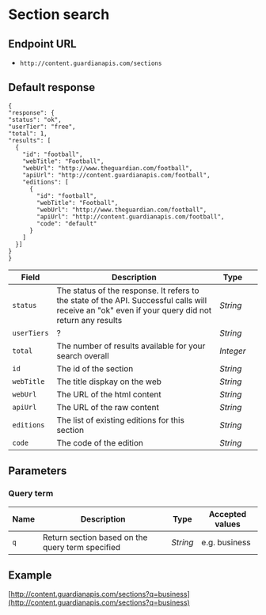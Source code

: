 Section search
=======

## Endpoint URL
* `http://content.guardianapis.com/sections`

## Default response

    {
    "response": {
    "status": "ok",
    "userTier": "free",
    "total": 1,
    "results": [
      {
        "id": "football",
        "webTitle": "Football",
        "webUrl": "http://www.theguardian.com/football",
        "apiUrl": "http://content.guardianapis.com/football",
        "editions": [
          {
            "id": "football",
            "webTitle": "Football",
            "webUrl": "http://www.theguardian.com/football",
            "apiUrl": "http://content.guardianapis.com/football",
            "code": "default"
          }
        ]
      }]
    }
    }

Field  | Description | Type |  |
------ | ----------- | ---- |--|
`status` | The status of the response. It refers to the state of the API. Successful calls will receive an "ok" even if your query did not return any results |  *String*
`userTiers` | ? |  *String*
`total` |  The number of results available for your search overall | *Integer*
`id` | The id of the section | *String*
`webTitle` | The title dispkay on the web |  *String*
`webUrl` | The URL of the html content | *String*
`apiUrl` | The URL of the raw content | *String*
`editions` | The list of existing editions for this section | *String*
`code` | The code of the edition | *String*

## Parameters

### Query term

Name  | Description | Type | Accepted values
----- | ----------- | ---- | ---------------
`q` | Return section based on the query term specified | *String* | e.g. business

## Example
[http://content.guardianapis.com/sections?q=business](http://content.guardianapis.com/sections?q=business)

